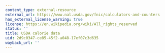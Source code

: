 ```yaml
---
content_type: external-resource
external_url: https://www.nal.usda.gov/fnic/calculators-and-counters
has_external_license_warning: true
license: https://en.wikipedia.org/wiki/All_rights_reserved
status: ''
title: USDA calorie data
uid: 2d9c0347-ce85-45f2-a048-17ef07c3d635
wayback_url: ''
---
```

